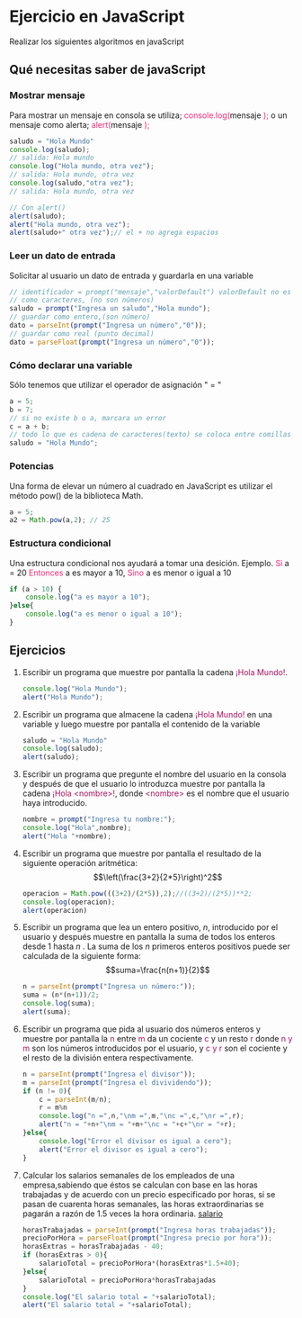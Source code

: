 # Ejercicio en JavaScript
Realizar los siguientes algoritmos en javaScript
## Qué necesitas saber de javaScript
### Mostrar mensaje
Para mostrar un mensaje en consola se utiliza; <span style="color:#F92672 ">console.log\(</span>mensaje <span style="color:#F92672 ">\);</span> o un mensaje como alerta; <span style="color:#F92672 ">alert\(</span>mensaje <span style="color:#F92672 ">\);</span>
```javaScript
saludo = "Hola Mundo"
console.log(saludo);
// salida: Hola mundo
console.log("Hola mundo, otra vez");
// salida: Hola mundo, otra vez
console.log(saludo,"otra vez");
// salida: Hola mundo, otra vez

// Con alert()
alert(saludo);
alert("Hola mundo, otra vez");
alert(saludo+" otra vez");// el + no agrega espacios
```
### Leer un dato de entrada
Solicitar al usuario un dato de entrada y guardarla en una variable
```javaScript
// identificador = prompt("mensaje","valorDefault") valorDefault no es obligatorio
// como caracteres, (no son números)
saludo = prompt("Ingresa un saludo","Hola mundo");
// guardar como entero,(son número)
dato = parseInt(prompt("Ingresa un número","0"));
// guardar como real (punto decimal)
dato = parseFloat(prompt("Ingresa un número","0"));
```
### Cómo declarar una variable
Sólo tenemos que utilizar el operador de asignación " = "
```javaScript
a = 5;
b = 7;
// si no existe b o a, marcara un error
c = a + b; 
// todo lo que es cadena de caracteres(texto) se coloca entre comillas
saludo = "Hola Mundo";
```
### Potencias
Una forma de elevar un número al cuadrado en JavaScript es utilizar el método pow() de la biblioteca Math.
```javaScript
a = 5;
a2 = Math.pow(a,2); // 25
```
### Estructura condicional
Una estructura condicional nos ayudará a tomar una desición.
Ejemplo.
<span style="color:#F92672 ">Si</span> a = 20 <span style="color:#F92672 ">Entonces</span> a es mayor a 10, <span style="color:#F92672 ">Sino</span> a es menor o igual a  10  
```javaScript
if (a > 10) {
    console.log("a es mayor a 10");
}else{
    console.log("a es menor o igual a 10");
}
```
## Ejercicios
1. Escribir un programa que muestre por pantalla la cadena <span style="color:#AA115E">¡Hola Mundo!</span>.
    ```javaScript
    console.log("Hola Mundo");
    alert("Hola Mundo");
    ```
1. Escribir un programa que almacene la cadena <span style="color:#AA115E">¡Hola Mundo!</span> en una variable y luego muestre por pantalla el contenido de la variable
    ```javaScript
    saludo = "Hola Mundo"
    console.log(saludo);
    alert(saludo);
    ```
1. Escribir un programa que pregunte el nombre del usuario en la consola y después de que el usuario lo introduzca muestre por pantalla la cadena <span style="color:#AA115E ">¡Hola \<nombre\>!</span>, donde <span style="color:#AA115E">\<nombre\></span> es el nombre que el usuario haya introducido.
    ```javaScript
    nombre = prompt("Ingresa tu nombre:");
    console.log("Hola",nombre);
    alert("Hola "+nombre);
    ```
1. Escribir un programa que muestre por pantalla el resultado de la siguiente operación aritmética: $$\left(\frac{3+2}{2*5}\right)^2$$
    ```javaScript
    operacion = Math.pow(((3+2)/(2*5)),2);//((3+2)/(2*5))**2;
    console.log(operacion);
    alert(operacion)
    ```
1. Escribir un programa que lea un entero positivo, _n_, introducido por el usuario y después muestre en pantalla la suma de todos los enteros desde 1 hasta _n_ . La suma de los *n* primeros enteros positivos puede ser calculada de la siguiente forma: $$suma=\frac{n(n+1)}{2}$$
    ```javaScript
    n = parseInt(prompt("Ingresa un número:"));
    suma = (n*(n+1))/2;
    console.log(suma);
    alert(suma);
    ```
1. Escribir un programa que pida al usuario dos números enteros y muestre por pantalla la <span style="color:#AA115E ">n</span> entre <span style="color:#AA115E ">m</span> da un cociente <span style="color:#AA115E ">c</span> y un resto <span style="color:#AA115E ">r</span> donde <span style="color:#AA115E ">n y m</span> son los números introducidos por el usuario, y <span style="color:#AA115E ">c y r</span> son el cociente y el resto de la división entera respectivamente.
    ```javaScript
    n = parseInt(prompt("Ingresa el divisor"));
    m = parseInt(prompt("Ingresa el divividendo"));
    if (n != 0){
        c = parseInt(m/n);
        r = m%n
        console.log("n =",n,"\nm =",m,"\nc =",c,"\nr =",r);
        alert("n = "+n+"\nm = "+m+"\nc = "+c+"\nr = "+r);
    }else{
        console.log("Error el divisor es igual a cero");
        alert("Error el divisor es igual a cero");
    }
    ```
1. Calcular los salarios semanales de los empleados de una empresa,sabiendo que éstos se calculan con base en las horas trabajadas y de acuerdo con un precio especificado por horas, si se pasan de cuarenta horas semanales, las horas extraordinarias se pagarán a razón de 1.5 veces la hora ordinaria. [salario](../1_Algoritmos/1_salario.md)
    ```javaScript
    horasTrabajadas = parseInt(prompt("Ingresa horas trabajadas"));
    precioPorHora = parseFloat(prompt("Ingresa precio por hora"));
    horasExtras = horasTrabajadas - 40;
    if (horasExtras > 0){
        salarioTotal = precioPorHora*(horasExtras*1.5+40);
    }else{
        salarioTotal = precioPorHora*horasTrabajadas
    }
    console.log("El salario total = "+salarioTotal);
    alert("El salario total = "+salarioTotal);
    ```